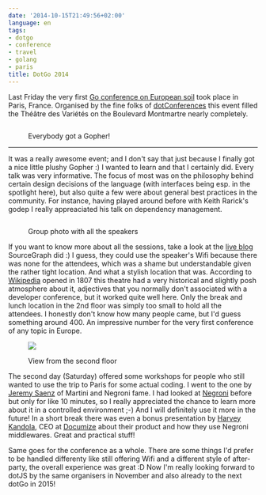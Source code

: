 ```yaml
---
date: '2014-10-15T21:49:56+02:00'
language: en
tags:
- dotgo
- conference
- travel
- golang
- paris
title: DotGo 2014
---
```



Last Friday the very first [Go conference on European soil][1] took place in
Paris, France. Organised by the fine folks of [dotConferences][dc] this event
filled the Théâtre des Variétés on the Boulevard Montmartre nearly completely.

<figure> <img
src="/media/2014/dotgo-gopher.jpg"
alt=""><figcaption><p>Everybody got a Gopher!</p></figcaption></figure>

-----------

It was a really awesome event; and I don't say that just because I finally got
a nice little plushy Gopher :) I wanted to learn and that I certainly did. Every
talk was very informative. The focus of most was on the philosophy behind
certain design decisions of the language (with interfaces being esp. in the
spotlight here), but also quite a few were about general best practices in the
community. For instance, having played around before with Keith Rarick's godep
I really appreaciated his talk on dependency management.

<figure><img
src="/media/2014/dotgo-groupphoto.jpg"
alt=""><figcaption><p>Group photo with all the speakers</p><figcaption></figure>

If you want to know more about all the sessions, take a look at the [live
blog][2] SourceGraph did :) I guess, they could use the speaker's Wifi because
there was none for the attendees, which was a shame but understandable given the
rather tight location. And what a stylish location that was. According to
[Wikipedia][wp] opened in 1807 this theatre had a very historical and slightly
posh atmosphere about it, adjectives that you normally don't associated with
a developer conference, but it worked quite well here. Only the break and lunch
location in the 2nd floor was simply too small to hold all the attendees.
I honestly don't know how many people came, but I'd guess something around 400.
An impressive number for the very first conference of any topic in Europe.

<figure><img
src="/media/2014/dotgo-view.jpg"><figcaption><p>View
from the second floor</p></figcaption></figure>

The second day (Saturday) offered some workshops for people who still wanted to
use the trip to Paris for some actual coding. I went to the one by [Jeremy
Saenz][js] of Martini and Negroni fame. I had looked at [Negroni][ng] before but
only for like 10 minutes, so I really appreciated the chance to learn more about
it in a controlled environment ;-) And I will definitely use it more in the
future! In a short break there was even a bonus presentation by [Harvey
Kandola][hk], CEO at [Documize][dm] about their product and how they use Negroni
middlewares. Great and practical stuff!

Same goes for the conference as a whole. There are some things I'd prefer to be
handled differenty like still offering Wifi and a different style of
after-party, the overall experience was great :D Now I'm really looking forward
to dotJS by the same organisers in November and also already to the next dotGo
in 2015!

[1]: http://www.dotgo.eu/
[2]: http://dotgo.sourcegraph.com/
[hk]: https://twitter.com/HarveyKandola
[dm]: http://www.documize.com/
[dc]: http://www.dotconferences.eu/
[wp]: http://en.wikipedia.org/wiki/Th%C3%A9%C3%A2tre_des_Vari%C3%A9t%C3%A9s
[js]: http://codegangsta.io/

[ng]: https://github.com/codegangsta/negroni
